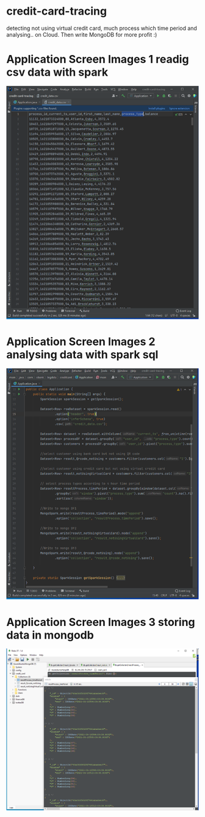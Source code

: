 # credit-card-tracing
detecting not using virtual credit card, much process which time period and analysing.. on Cloud. Then write MongoDB for more profit :)



 # Application Screen Images 1 readig csv data with spark
<img src=/screenshots/ss1.PNG  >

 # Application Screen Images 2 analysing data with spark sql
<img src=/screenshots/ss2.PNG  >

 # Application Screen Images 3 storing data in mongodb
 <img src=/screenshots/ss3.PNG  >
